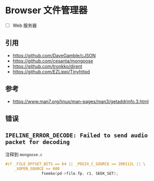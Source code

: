 # Browser 文件管理器

* [ ] Web 服务器


## 引用

- https://github.com/DaveGamble/cJSON
- https://github.com/cesanta/mongoose
- https://github.com/tronkko/dirent
- https://github.com/EZLippi/Tinyhttpd


## 参考

- https://www.man7.org/linux/man-pages/man3/getaddrinfo.3.html

## 错误

## `IPELINE_ERROR_DECODE: Failed to send audio packet for decoding`

注释到 `mongoose.c`

```c
#if _FILE_OFFSET_BITS == 64 || _POSIX_C_SOURCE >= 200112L || \
    _XOPEN_SOURCE >= 600
                fseeko(pd->file.fp, r1, SEEK_SET);
```

